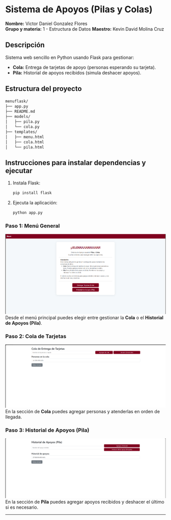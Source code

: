 # Sistema de Apoyos (Pilas y Colas)

**Nombre:** Victor Daniel Gonzalez Flores   
**Grupo y materia:** 1 - Estructura de Datos
**Maestro:** Kevin David Molina Cruz


## Descripción
Sistema web sencillo en Python usando Flask para gestionar:
- **Cola:** Entrega de tarjetas de apoyo (personas esperando su tarjeta).
- **Pila:** Historial de apoyos recibidos (simula deshacer apoyos).

## Estructura del proyecto
```
menuflask/
├── app.py
├── README.md
├── models/
│   ├── pila.py
│   └── cola.py
├── templates/
│   ├── menu.html
│   ├── cola.html
│   └── pila.html
```

## Instrucciones para instalar dependencias y ejecutar
1. Instala Flask:
   ```bash
   pip install flask
   ```
2. Ejecuta la aplicación:
   ```bash
   python app.py
   ```

### Paso 1: Menú General
![Menú General](ruta1.png)
Desde el menú principal puedes elegir entre gestionar la **Cola** o el **Historial de Apoyos (Pila)**.

### Paso 2: Cola de Tarjetas
![Cola de Tarjetas](ruta2.png)
En la sección de **Cola** puedes agregar personas y atenderlas en orden de llegada.

### Paso 3: Historial de Apoyos (Pila)
![Historial de Apoyos](ruta3.png)
En la sección de **Pila** puedes agregar apoyos recibidos y deshacer el último si es necesario.

---


